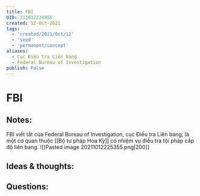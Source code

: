 ```yaml
---
title: FBI
UID: 211012224955
created: 12-Oct-2021
tags:
  - 'created/2021/Oct/12'
  - 'seed'
  - 'permanent/concept'
aliases:
  - Cục Điều tra Liên bang
  - Federal Bureau of Investigation
publish: False
---
```

# FBI

## Notes:
FBI viết tắt của Federal Bureau of Investigation, cục Điều tra Liên bang, là một cơ quan thuộc [[Bộ tư pháp Hoa Kỳ]] có nhiệm vụ điều tra tội pháp cấp độ liên bang.
![[Pasted image 20211012225355.png|200]]

## Ideas & thoughts:

## Questions:

